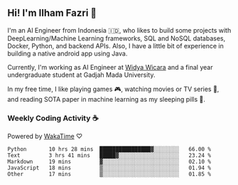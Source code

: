 ## Hi! I'm Ilham Fazri 👋

I'm an AI Engineer from Indonesia 🇮🇩, who likes to build some projects with DeepLearning/Machine Learning frameworks, SQL and NoSQL databases, Docker, Python, and backend APIs. Also, I have a little bit of experience in building a native android app using Java.

Currently, I'm working as AI Engineer at [Widya Wicara](https://widyawicara.com) and a final year undergraduate student at Gadjah Mada University. 

In my free time, I like playing games 🎮, watching movies or TV series 🍿, and reading SOTA paper in machine learning as my sleeping pills 💊. 

### Weekly Coding Activity ☕
Powered by [WakaTime](https://wakatime.com/) ♡
<!--START_SECTION:waka-->

```text
Python       10 hrs 28 mins  ████████████████▓░░░░░░░░   66.00 %
Text         3 hrs 41 mins   █████▓░░░░░░░░░░░░░░░░░░░   23.24 %
Markdown     19 mins         ▓░░░░░░░░░░░░░░░░░░░░░░░░   02.10 %
JavaScript   18 mins         ▒░░░░░░░░░░░░░░░░░░░░░░░░   01.94 %
Other        17 mins         ▒░░░░░░░░░░░░░░░░░░░░░░░░   01.85 %
```

<!--END_SECTION:waka-->
